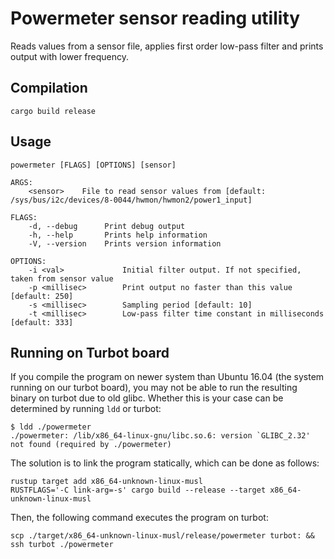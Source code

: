 # Powermeter sensor reading utility

Reads values from a sensor file, applies first order low-pass filter
and prints output with lower frequency.

## Compilation

    cargo build release

## Usage

    powermeter [FLAGS] [OPTIONS] [sensor]

    ARGS:
        <sensor>    File to read sensor values from [default: /sys/bus/i2c/devices/8-0044/hwmon/hwmon2/power1_input]

    FLAGS:
        -d, --debug      Print debug output
        -h, --help       Prints help information
        -V, --version    Prints version information

    OPTIONS:
        -i <val>             Initial filter output. If not specified, taken from sensor value
        -p <millisec>        Print output no faster than this value [default: 250]
        -s <millisec>        Sampling period [default: 10]
        -t <millisec>        Low-pass filter time constant in milliseconds [default: 333]

## Running on Turbot board

If you compile the program on newer system than Ubuntu 16.04 (the
system running on our turbot board), you may not be able to run the
resulting binary on turbot due to old glibc. Whether this is your case
can be determined by running `ldd` or turbot:

    $ ldd ./powermeter
    ./powermeter: /lib/x86_64-linux-gnu/libc.so.6: version `GLIBC_2.32' not found (required by ./powermeter)

The solution is to link the program statically, which can be done as follows:

    rustup target add x86_64-unknown-linux-musl
    RUSTFLAGS='-C link-arg=-s' cargo build --release --target x86_64-unknown-linux-musl

Then, the following command executes the program on turbot:

    scp ./target/x86_64-unknown-linux-musl/release/powermeter turbot: && ssh turbot ./powermeter
